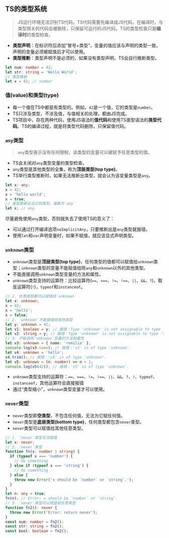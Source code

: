 ## TS的类型系统

> JS运行环境无法识别TS代码，TS代码需要先编译成JS代码，在编译时，与类型相关的代码会被删除，只保留可运行的JS代码。TS的类型检查只是**编译时**的类型检查。

- **类型声明**：在标识符后添加“冒号+类型”，变量的值应该与声明的类型一致，声明的变量必须被赋值后才可以使用。
- **类型推断**：类型声明不是必须的，如果没有类型声明，TS会自行推断类型。

```ts
let num: number = 42;
let str: string = 'Hello World';
// 类型推断
let x = 42; // number
```

### **值(value)**和**类型(type)**

- 每一个值在TS中都是有类型的。例如，`42`是一个值，它的类型是`number`。
- TS只涉及类型，不涉及值，与值相关的处理，都由JS完成。
- TS项目中，存在两种代码，使用JS语法的**值代码**和使用TS类型语法的**类型代码**。TS的编译过程，就是将类型代码删除，只保留值代码。

### `any`类型

> `any`类型表示没有任何限制，该类型的变量可以被赋予任意类型的值。

- TS会关闭对`any`类型变量的类型检查。
- `any`类型是其他类型的全集，称为**顶层类型(top type)**。
- TS举行类型推断时，如果无法推断出类型，就会认为该变量类型是`any`。

```ts
let x: any;
x = 42;
x = 'hello world';
x = true;
// 类型推断无法识别类型，推断为`any`
let x; // any
```

尽量避免使用`any`类型，否则就失去了使用TS的意义了：

- 可以通过打开编译选项`noImplicitAny`，只要推断出是`any`类型就报错。
- 使用`let`和`var`声明变量时，如果不赋值，就应该显式声明类型。

### `unknown`类型

- `unknown`类型是**顶层类型(top type)**，任何类型的值都可以赋值给`unknown`类型；`unknown`类型的变量不能赋值给除`any`和`unknown`以外的其他类型。
- 不能直接调用`unknown`类型变量的方法和属性。
- `unknown`类型支持的运算符：比较运算符(`==`、`===`、`!=`、`!==`、`||`、`&&`、`?`)，取反运算符(`!`)，`typeof`和`instanceof`。
```ts
// 1. 任意类型都可以赋值给`unknown`
let x: unknown;
x = 42;
x = 'hello';
x = false;
// 2. `unknown`不能赋值给其他类型
let y: unknown = 42;
let v1: boolean = y; // 报错：Type 'unknown' is not assignable to type 'boolean'.
let v2: string = y; // 报错：Type 'unknown' is not assignable to type 'string'.
// 3. 不能调用`unknown`变量的方法和属性
let v3: unknown = { name: 'remilia' };
console.log(v3.name); // 报错：'v3' is of type 'unknown'.
let v4: unknown = 'hello';
v4.trim(); // 报错：'v4' is of type 'unknown'.
let v5: unknown = (n: number) => n + 1;
console.log(v5(42)); // 报错：'v5' is of type 'unknown'.
```


- `unknown`类型支持的运算符：`==`、`===`、`!=`、`!==`、`||`、`&&`、`?`、`!`、`typeof`、`instanceof`，其他运算符会直接报错
- 通过“类型缩小”，`unknown`类型变量才可以使用。

### `never`类型

- `never`类型即**空类型**，不包含任何值，无法为它赋任何值。
- `never`类型是**底层类型(bottom type)**，任何类型都包含`never`类型。
- `never`类型可以赋值给其他任意类型。

```ts
// 1. `never`类型无法赋值
let x: never;
// 2. `never`类型
function fn(x: number | string) {
  if (typeof x === 'number') {
    // do something
  } else if (typeof x === 'string') {
    // do something
  } else {
    throw new Error('x should be `number` or `string`.');
  }
}
let n: any = true;
fn(n); // Error: x should be `number` or `string`.
// 3. `never`类型可以赋值给任意类型
function fn2(): never {
  throw new Error('Error: return never');
}
const num: number = fn2();
const str: string = fn2();
const bool: boolean = fn2();
```













